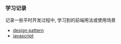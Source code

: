 ### **学习记录**

记录一些平时开发过程中, 学习到的前端用法或使用场景

- [design pattern](https://github.com/Hayden0323/my-learning-library/tree/master/Design%20Pattern)
- [javascript](https://github.com/Hayden0323/my-learning-library/tree/master/javascript)

